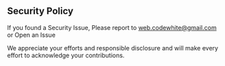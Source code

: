## Security Policy

If you found a Security Issue, Please report to web.codewhite@gmail.com or Open an Issue

We appreciate your efforts and responsible disclosure and will make every effort to acknowledge your contributions.
